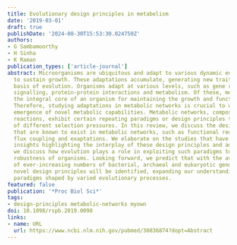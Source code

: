 ```yaml
---
title: Evolutionary design principles in metabolism
date: '2019-03-01'
draft: true
publishDate: '2024-08-30T15:53:30.024750Z'
authors:
- G Sambamoorthy
- H Sinha
- K Raman
publication_types: ['article-journal']
abstract: Microorganisms are ubiquitous and adapt to various dynamic environments
  to sustain growth. These adaptations accumulate, generating new traits forming the
  basis of evolution. Organisms adapt at various levels, such as gene regulation,
  signalling, protein-protein interactions and metabolism. Of these, metabolism forms
  the integral core of an organism for maintaining the growth and function of a cell.
  Therefore, studying adaptations in metabolic networks is crucial to understand the
  emergence of novel metabolic capabilities. Metabolic networks, composed of enzyme-catalysed
  reactions, exhibit certain repeating paradigms or design principles that arise out
  of different selection pressures. In this review, we discuss the design principles
  that are known to exist in metabolic networks, such as functional redundancy, modularity,
  flux coupling and exaptations. We elaborate on the studies that have helped gain
  insights highlighting the interplay of these design principles and adaptation. Further,
  we discuss how evolution plays a role in exploiting such paradigms to enhance the
  robustness of organisms. Looking forward, we predict that with the availability
  of ever-increasing numbers of bacterial, archaeal and eukaryotic genomic sequences,
  novel design principles will be identified, expanding our understanding of these
  paradigms shaped by varied evolutionary processes.
featured: false
publication: '*Proc Biol Sci*'
tags:
- design-principles metabolic-networks myown
doi: 10.1098/rspb.2019.0098
links:
- name: URL
  url: https://www.ncbi.nlm.nih.gov/pubmed/30836874?dopt=Abstract
---
```


